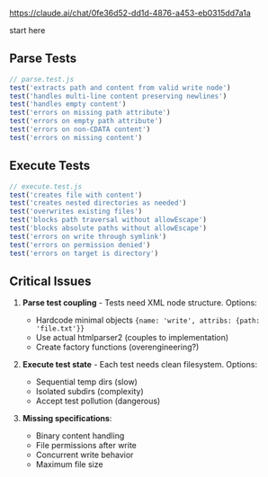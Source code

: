 https://claude.ai/chat/0fe36d52-dd1d-4876-a453-eb0315dd7a1a

start here


## Parse Tests

```javascript
// parse.test.js
test('extracts path and content from valid write node')
test('handles multi-line content preserving newlines')
test('handles empty content')
test('errors on missing path attribute')
test('errors on empty path attribute')
test('errors on non-CDATA content')
test('errors on missing content')
```

## Execute Tests

```javascript
// execute.test.js
test('creates file with content')
test('creates nested directories as needed')
test('overwrites existing files')
test('blocks path traversal without allowEscape')
test('blocks absolute paths without allowEscape')
test('errors on write through symlink')
test('errors on permission denied')
test('errors on target is directory')
```

## Critical Issues

1. **Parse test coupling** - Tests need XML node structure. Options:
   - Hardcode minimal objects `{name: 'write', attribs: {path: 'file.txt'}}`
   - Use actual htmlparser2 (couples to implementation)
   - Create factory functions (overengineering?)

2. **Execute test state** - Each test needs clean filesystem. Options:
   - Sequential temp dirs (slow)
   - Isolated subdirs (complexity)
   - Accept test pollution (dangerous)

3. **Missing specifications**:
   - Binary content handling
   - File permissions after write
   - Concurrent write behavior
   - Maximum file size
